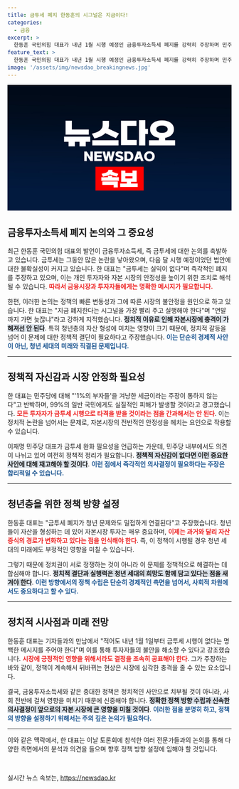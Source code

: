 ```yaml
---
title: 금투세 폐지 한동훈의 시그널은 지금이다!
categories:
  - 금융
excerpt: >
  한동훈 국민의힘 대표가 내년 1월 시행 예정인 금융투자소득세 폐지를 강력히 주장하며 민주당에 정책 재고를 촉구했다. 투자자 불안을 해소하기 위해 시행 유예가 필요하다는 그는, 부자 세금 논쟁을 넘어서야 한다고 강조했다.
feature_text: >
  한동훈 국민의힘 대표가 내년 1월 시행 예정인 금융투자소득세 폐지를 강력히 주장하며 민주당에 정책 재고를 촉구했다. 투자자 불안을 해소하기 위해 시행 유예가 필요하다는 그는, 부자 세금 논쟁을 넘어서야 한다고 강조했다.
image: '/assets/img/newsdao_breakingnews.jpg'
---
```


<p><img src="/assets/img/newsdao_breakingnews.jpg" alt="koreaapp 속보" /></p>

<h2 data-ke-size="size26">금융투자소득세 폐지 논의와 그 중요성</h2>

<p data-ke-size="size16">최근 한동훈 국민의힘 대표의 발언이 금융투자소득세, 즉 금투세에 대한 논의를 촉발하고 있습니다. 금투세는 그동안 많은 논란을 낳아왔으며, 다음 달 시행 예정이었던 법안에 대한 불확실성이 커지고 있습니다. 한 대표는 "금투세는 실익이 없다"며 즉각적인 폐지를 주장하고 있으며, 이는 개인 투자자와 자본 시장의 안정성을 높이기 위한 조치로 해석될 수 있습니다. <b><span style="color: #ee2323;">따라서 금융시장과 투자자들에게는 명확한 메시지가 필요합니다.</span></b></p>

<p data-ke-size="size16">한편, 이러한 논의는 정책의 빠른 변동성과 그에 따른 시장의 불안정을 원인으로 하고 있습니다. 한 대표는 "지금 폐지한다는 시그널을 가장 빨리 주고 실행해야 한다"며 "연말까지 가면 늦잖냐"라고 강하게 지적했습니다. <b><span style="background-color: #21538527;">정치적 이유로 인해 자본시장에 충격이 가해져선 안 된다</span></b>. 특히 청년층의 자산 형성에 미치는 영향이 크기 때문에, 정치적 갈등을 넘어 이 문제에 대한 정책적 결단이 필요하다고 주장했습니다. <b><span style="color: #1a5490;">이는 단순히 경제적 사안이 아닌, 청년 세대의 미래와 직결된 문제입니다.</span></b></p>

<hr>

<h2 data-ke-size="size26">정책적 자신감과 시장 안정화 필요성</h2>

<p data-ke-size="size16">한 대표는 민주당에 대해 "'1%의 부자들'을 겨냥한 세금이라는 주장이 통하지 않는다"고 반박하며, 99%의 일반 국민에게도 실질적인 피해가 발생할 것이라고 경고했습니다. <b><span style="color: #ee2323;">모든 투자자가 금투세 시행으로 타격을 받을 것이라는 점을 간과해서는 안 된다</span></b>. 이는 정치적 논란을 넘어서는 문제로, 자본시장의 전반적인 안정성을 헤치는 요인으로 작용할 수 있습니다.</p>

<p data-ke-size="size16">이재명 민주당 대표가 금투세 완화 필요성을 언급하는 가운데, 민주당 내부에서도 의견이 나뉘고 있어 여전히 정책적 정리가 필요합니다. <b><span style="background-color: #21538527;">정책적 자신감이 없다면 이런 중요한 사안에 대해 재고해야 할 것이다</span></b>. <b><span style="color: #1a5490;">이런 점에서 즉각적인 의사결정이 필요하다는 주장은 합리적일 수 있습니다.</span></b></p>

<hr>

<h2 data-ke-size="size26">청년층을 위한 정책 방향 설정</h2>

<p data-ke-size="size16">한동훈 대표는 "금투세 폐지가 청년 문제와도 밀접하게 연결된다"고 주장했습니다. 청년들이 자산을 형성하는 데 있어 자본시장 투자는 매우 중요하며, <b><span style="color: #ee2323;">이제는 과거와 달리 자산 증식의 경로가 변화하고 있다는 점을 인식해야 한다</span></b>. 즉, 이 정책이 시행될 경우 청년 세대의 미래에도 부정적인 영향을 미칠 수 있습니다.</p>

<p data-ke-size="size16">그렇기 때문에 정치권이 서로 정쟁하는 것이 아니라 이 문제를 정책적으로 해결하는 데 합심해야 합니다. <b><span style="background-color: #21538527;">정치적 결단과 실행력은 청년 세대의 희망도 함께 담고 있다는 점을 새겨야 한다</span></b>. <b><span style="color: #1a5490;">이런 방향에서의 정책 수립은 단순히 경제적인 측면을 넘어서, 사회적 차원에서도 중요하다고 할 수 있다.</span></b></p>

<hr>

<h2 data-ke-size="size26">정치적 시사점과 미래 전망</h2>

<p data-ke-size="size16">한동훈 대표는 기자들과의 만남에서 "적어도 내년 1월 1일부터 금투세 시행이 없다는 명백한 메시지를 주어야 한다"며 이를 통해 투자자들의 불안을 해소할 수 있다고 강조했습니다. <b><span style="color: #ee2323;">시장에 긍정적인 영향을 위해서라도 결정을 조속히 공표해야 한다</span></b>. 그가 주장하는 바와 같이, 정책이 계속해서 뒤바뀌는 현상은 시장에 심각한 충격을 줄 수 있는 요소입니다.</p>

<p data-ke-size="size16">결국, 금융투자소득세와 같은 중대한 정책은 정치적인 사안으로 치부될 것이 아니라, 사회 전반에 걸쳐 영향을 미치기 때문에 신중해야 합니다. <b><span style="background-color: #21538527;">정확한 정책 방향 수립과 신속한 의사결정이 앞으로의 자본 시장에 큰 영향을 미칠 것이다</span></b>. <b><span style="color: #1a5490;">이러한 점을 분명히 하고, 정책의 방향을 설정하기 위해서는 주의 깊은 논의가 필요하다.</span></b></p>

<hr>

<p data-ke-size="size16">이와 같은 맥락에서, 한 대표는 이날 토론회에 참석한 여러 전문가들과의 논의를 통해 다양한 측면에서의 분석과 의견을 들으며 향후 정책 방향 설정에 임해야 할 것입니다. <b></b></p>

<p data-ke-size="size16">&nbsp;</p>
실시간 뉴스 속보는, <a href="https://newsdao.kr" rel="dofollow">https://newsdao.kr</a>


